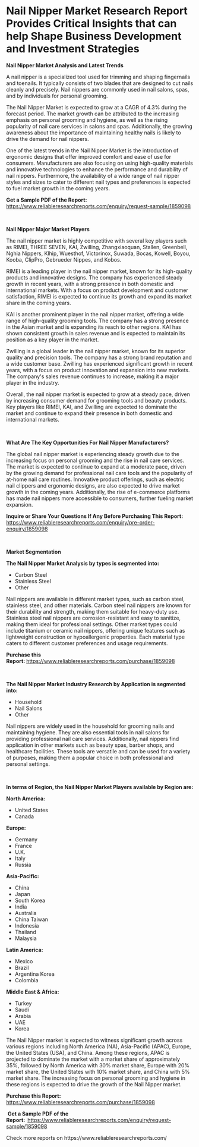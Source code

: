 <p><h1>Nail Nipper Market Research Report Provides Critical Insights that can help Shape Business Development and Investment Strategies</h1></p><p><strong>Nail Nipper Market Analysis and Latest Trends</strong></p>
<p><p>A nail nipper is a specialized tool used for trimming and shaping fingernails and toenails. It typically consists of two blades that are designed to cut nails cleanly and precisely. Nail nippers are commonly used in nail salons, spas, and by individuals for personal grooming.</p><p>The Nail Nipper Market is expected to grow at a CAGR of 4.3% during the forecast period. The market growth can be attributed to the increasing emphasis on personal grooming and hygiene, as well as the rising popularity of nail care services in salons and spas. Additionally, the growing awareness about the importance of maintaining healthy nails is likely to drive the demand for nail nippers.</p><p>One of the latest trends in the Nail Nipper Market is the introduction of ergonomic designs that offer improved comfort and ease of use for consumers. Manufacturers are also focusing on using high-quality materials and innovative technologies to enhance the performance and durability of nail nippers. Furthermore, the availability of a wide range of nail nipper styles and sizes to cater to different nail types and preferences is expected to fuel market growth in the coming years.</p></p>
<p><strong>Get a Sample PDF of the Report:&nbsp;</strong> <a href="https://www.reliableresearchreports.com/enquiry/request-sample/1859098">https://www.reliableresearchreports.com/enquiry/request-sample/1859098</a></p>
<p>&nbsp;</p>
<p><strong>Nail Nipper Major Market Players</strong></p>
<p><p>The nail nipper market is highly competitive with several key players such as RIMEI, THREE SEVEN, KAI, Zwilling, Zhangxiaoquan, Stallen, Greenbell, Nghia Nippers, Klhip, Wuesthof, Victorinox, Suwada, Bocas, Kowell, Boyou, Kooba, ClipPro, Gebrueder Nippes, and Kobos.</p><p>RIMEI is a leading player in the nail nipper market, known for its high-quality products and innovative designs. The company has experienced steady growth in recent years, with a strong presence in both domestic and international markets. With a focus on product development and customer satisfaction, RIMEI is expected to continue its growth and expand its market share in the coming years.</p><p>KAI is another prominent player in the nail nipper market, offering a wide range of high-quality grooming tools. The company has a strong presence in the Asian market and is expanding its reach to other regions. KAI has shown consistent growth in sales revenue and is expected to maintain its position as a key player in the market.</p><p>Zwilling is a global leader in the nail nipper market, known for its superior quality and precision tools. The company has a strong brand reputation and a wide customer base. Zwilling has experienced significant growth in recent years, with a focus on product innovation and expansion into new markets. The company's sales revenue continues to increase, making it a major player in the industry.</p><p>Overall, the nail nipper market is expected to grow at a steady pace, driven by increasing consumer demand for grooming tools and beauty products. Key players like RIMEI, KAI, and Zwilling are expected to dominate the market and continue to expand their presence in both domestic and international markets.</p></p>
<p>&nbsp;</p>
<p><strong>What Are The Key Opportunities For Nail Nipper Manufacturers?</strong></p>
<p><p>The global nail nipper market is experiencing steady growth due to the increasing focus on personal grooming and the rise in nail care services. The market is expected to continue to expand at a moderate pace, driven by the growing demand for professional nail care tools and the popularity of at-home nail care routines. Innovative product offerings, such as electric nail clippers and ergonomic designs, are also expected to drive market growth in the coming years. Additionally, the rise of e-commerce platforms has made nail nippers more accessible to consumers, further fueling market expansion.</p></p>
<p><strong>Inquire or Share Your Questions If Any Before Purchasing This Report:</strong> <a href="https://www.reliableresearchreports.com/enquiry/pre-order-enquiry/1859098">https://www.reliableresearchreports.com/enquiry/pre-order-enquiry/1859098</a></p>
<p>&nbsp;</p>
<p><strong>Market Segmentation</strong></p>
<p><strong>The Nail Nipper Market Analysis by types is segmented into:</strong></p>
<p><ul><li>Carbon Steel</li><li>Stainless Steel</li><li>Other</li></ul></p>
<p><p>Nail nippers are available in different market types, such as carbon steel, stainless steel, and other materials. Carbon steel nail nippers are known for their durability and strength, making them suitable for heavy-duty use. Stainless steel nail nippers are corrosion-resistant and easy to sanitize, making them ideal for professional settings. Other market types could include titanium or ceramic nail nippers, offering unique features such as lightweight construction or hypoallergenic properties. Each material type caters to different customer preferences and usage requirements.</p></p>
<p><strong>Purchase this Report:&nbsp;</strong><a href="https://www.reliableresearchreports.com/purchase/1859098">https://www.reliableresearchreports.com/purchase/1859098</a></p>
<p>&nbsp;</p>
<p><strong>The Nail Nipper Market Industry Research by Application is segmented into:</strong></p>
<p><ul><li>Household</li><li>Nail Salons</li><li>Other</li></ul></p>
<p><p>Nail nippers are widely used in the household for grooming nails and maintaining hygiene. They are also essential tools in nail salons for providing professional nail care services. Additionally, nail nippers find application in other markets such as beauty spas, barber shops, and healthcare facilities. These tools are versatile and can be used for a variety of purposes, making them a popular choice in both professional and personal settings.</p></p>
<p>&nbsp;</p>
<p><strong>In terms of Region, the Nail Nipper Market Players available by Region are:</strong></p>
<p>
    <p> <strong> North America: </strong>
        <ul>
            <li>United States</li>
            <li>Canada</li>
        </ul>
        </p> 
    <p> <strong> Europe: </strong>
        <ul>
            <li>Germany</li>
            <li>France</li>
            <li>U.K.</li>
            <li>Italy</li>
            <li>Russia</li>
        </ul>
        </p> 
    <p> <strong> Asia-Pacific: </strong>
        <ul>
            <li>China</li>
            <li>Japan</li>
            <li>South Korea</li>
            <li>India</li>
            <li>Australia</li>
            <li>China Taiwan</li>
            <li>Indonesia</li>
            <li>Thailand</li>
            <li>Malaysia</li>
        </ul>
        </p> 
    <p> <strong> Latin America: </strong>
        <ul>
            <li>Mexico</li>
            <li>Brazil</li>
            <li>Argentina Korea</li>
            <li>Colombia</li>
        </ul>
        </p> 
    <p> <strong> Middle East & Africa: </strong>
        <ul>
            <li>Turkey</li>
            <li>Saudi</li>
            <li>Arabia</li>
            <li>UAE</li>
            <li>Korea</li>
        </ul>
    </p>
    </p>
<p><p>The Nail Nipper market is expected to witness significant growth across various regions including North America (NA), Asia-Pacific (APAC), Europe, the United States (USA), and China. Among these regions, APAC is projected to dominate the market with a market share of approximately 35%, followed by North America with 30% market share, Europe with 20% market share, the United States with 10% market share, and China with 5% market share. The increasing focus on personal grooming and hygiene in these regions is expected to drive the growth of the Nail Nipper market.</p></p>
<p><strong>Purchase this Report: </strong><a href="https://www.reliableresearchreports.com/purchase/1859098">https://www.reliableresearchreports.com/purchase/1859098</a></p>
<p>&nbsp;<strong>Get a Sample PDF of the Report:&nbsp;&nbsp;</strong><a href="https://www.reliableresearchreports.com/enquiry/request-sample/1859098">https://www.reliableresearchreports.com/enquiry/request-sample/1859098</a></p>
<p><strong></strong></p>
<p>Check more reports on https://www.reliableresearchreports.com/</p>